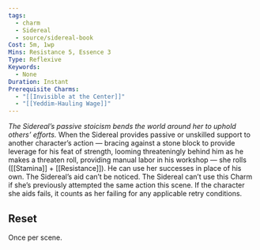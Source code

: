 ```yaml
---
tags:
  - charm
  - Sidereal
  - source/sidereal-book
Cost: 5m, 1wp
Mins: Resistance 5, Essence 3
Type: Reflexive
Keywords:
  - None
Duration: Instant
Prerequisite Charms:
  - "[[Invisible at the Center]]"
  - "[[Yeddim-Hauling Wage]]"
---
```

*The Sidereal’s passive stoicism bends the world around her to uphold others’ efforts.*
When the Sidereal provides passive or unskilled support to another character’s action — bracing against a stone block to provide leverage for his feat of strength, looming threateningly behind him as he makes a threaten roll, providing manual labor in his workshop — she rolls ([[Stamina]] + [[Resistance]]). He can use her successes in place of his own. The Sidereal’s aid can’t be noticed. The Sidereal can’t use this Charm if she’s previously attempted the same action this scene. If the character she aids fails, it counts as her failing for any applicable retry conditions. 
## Reset
Once per scene.